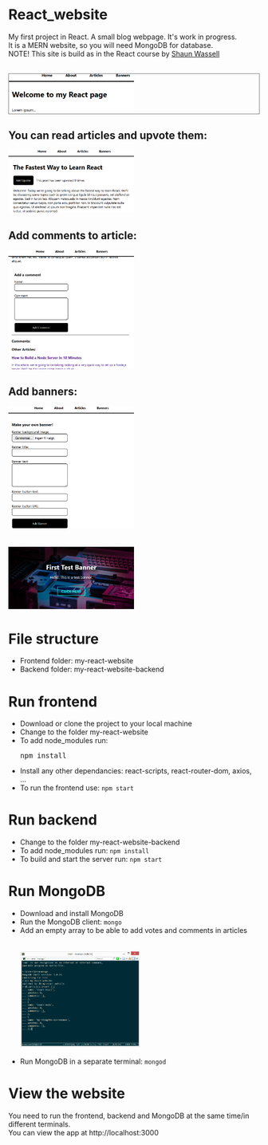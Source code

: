 # React_website
My first project in React. A small blog webpage. It's work in progress.
<br />It is a MERN website, so you will need MongoDB for database.
<br />NOTE! This site is build as in the React course by <a href="https://www.linkedin.com/in/shaun-wassell/" target="_blank">Shaun Wassell</a><br /><br />

<div style="border: 1px solid grey;"><img src="screenshots/home_screen.png" alt="ScreenShot" style="width:50%; max-width: 100%;"></div>

## You can read articles and upvote them:
<div><img src="screenshots/article_screen.png" alt="ScreenShot" style="width:50%; max-width: 350px;"></div>

## Add comments to article:
<div><img src="screenshots/comment_screen.png" alt="ScreenShot" style="width:50%; max-width: 350px;"></div>

## Add banners:
<div><img src="screenshots/banner_screen.png" alt="ScreenShot" style="width:50%; max-width: 350px;"></div><br /><br />
<div><img src="screenshots/banner.png" alt="ScreenShot" style="width:50%; max-width: 350px;"></div>

# File structure
<ul>
    <li>Frontend folder: my-react-website</li>
    <li>Backend folder: my-react-website-backend</li>
</ul>

# Run frontend
<ul>
    <li>Download or clone the project to your local machine</li>
    <li>Change to the folder my-react-website</li>
    <li>To add node_modules run: <br /><pre>npm install</pre></li>
    <li>Install any other dependancies: react-scripts, react-router-dom, axios, ...</li>
    <li>To run the frontend use: <code>npm start</code></li>
</ul>

# Run backend
<ul>
    <li>Change to the folder my-react-website-backend</li>
    <li>To add node_modules run: <code>npm install</code></li>
    <li>To build and start the server run: <code>npm start</code></li>
</ul>

# Run MongoDB
<ul>
    <li>Download and install MongoDB</li>
    <li>Run the MongoDB client: <code>mongo</code></li>
    <li>Add an empty array to be able to add votes and comments in articles</li>
    <br /><br /><div><img src="screenshots/mongo_screen.png" alt="ScreenShot" style="width:50%; max-width: 350px;"></div><br />
    <li>Run MongoDB in a separate terminal: <code>mongod</code></li>
</ul>

# View the website
You need to run the frontend, backend and MongoDB at the same time/in different terminals. 
<br />You can view the app at http://localhost:3000
